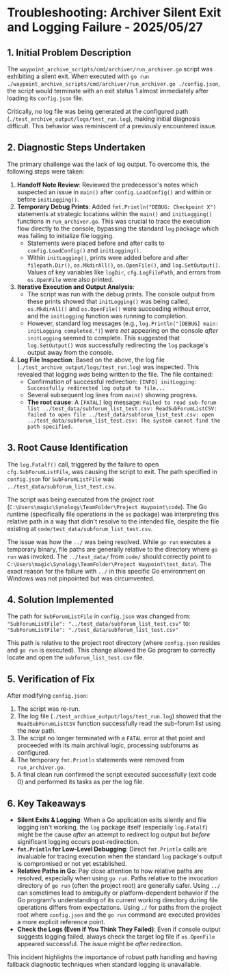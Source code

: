 # Troubleshooting: Archiver Silent Exit and Logging Failure - 2025/05/27

## 1. Initial Problem Description

The `waypoint_archive_scripts/cmd/archiver/run_archiver.go` script was exhibiting a silent exit. When executed with `go run ./waypoint_archive_scripts/cmd/archiver/run_archiver.go ./config.json`, the script would terminate with an exit status 1 almost immediately after loading its `config.json` file. 

Critically, no log file was being generated at the configured path (`./test_archive_output/logs/test_run.log`), making initial diagnosis difficult. This behavior was reminiscent of a previously encountered issue.

## 2. Diagnostic Steps Undertaken

The primary challenge was the lack of log output. To overcome this, the following steps were taken:

1.  **Handoff Note Review**: Reviewed the predecessor's notes which suspected an issue in `main()` after `config.LoadConfig()` and within or before `initLogging()`.
2.  **Temporary Debug Prints**: Added `fmt.Println("DEBUG: Checkpoint X")` statements at strategic locations within the `main()` and `initLogging()` functions in `run_archiver.go`. This was crucial to trace the execution flow directly to the console, bypassing the standard `log` package which was failing to initialize file logging.
    *   Statements were placed before and after calls to `config.LoadConfig()` and `initLogging()`.
    *   Within `initLogging()`, prints were added before and after `filepath.Dir()`, `os.MkdirAll()`, `os.OpenFile()`, and `log.SetOutput()`. Values of key variables like `logDir`, `cfg.LogFilePath`, and errors from `os.OpenFile` were also printed.
3.  **Iterative Execution and Output Analysis**:
    *   The script was run with the debug prints. The console output from these prints showed that `initLogging()` was being called, `os.MkdirAll()` and `os.OpenFile()` were succeeding without error, and the `initLogging` function was running to completion.
    *   However, standard log messages (e.g., `log.Println("[DEBUG] main: initLogging completed.")`) were *not* appearing on the console *after* `initLogging` seemed to complete. This suggested that `log.SetOutput()` *was* successfully redirecting the `log` package's output away from the console.
4.  **Log File Inspection**: Based on the above, the log file (`./test_archive_output/logs/test_run.log`) was inspected. This revealed that logging *was* being written to the file. The file contained:
    *   Confirmation of successful redirection: `[INFO] initLogging: Successfully redirected log output to file...`
    *   Several subsequent log lines from `main()` showing progress.
    *   **The root cause**: A `[FATAL]` log message: `Failed to read sub-forum list ../test_data/subforum_list_test.csv: ReadSubForumListCSV: failed to open file ../test_data/subforum_list_test.csv: open ../test_data/subforum_list_test.csv: The system cannot find the path specified.`

## 3. Root Cause Identification

The `log.Fatalf()` call, triggered by the failure to open `cfg.SubForumListFile`, was causing the script to exit. The path specified in `config.json` for `SubForumListFile` was `../test_data/subforum_list_test.csv`.

The script was being executed from the project root (`C:\Users\magic\Synology\TeamFolder\Project Waypoint\code`). The Go runtime (specifically file operations in the `os` package) was interpreting this relative path in a way that didn't resolve to the intended file, despite the file existing at `code/test_data/subforum_list_test.csv`.

The issue was how the `../` was being resolved. While `go run` executes a temporary binary, file paths are generally relative to the directory where `go run` was invoked. The `../test_data/` from `code/` should correctly point to `C:\Users\magic\Synology\TeamFolder\Project Waypoint\test_data\`. The exact reason for the failure with `../` in this specific Go environment on Windows was not pinpointed but was circumvented.

## 4. Solution Implemented

The path for `SubForumListFile` in `config.json` was changed from:
`"SubForumListFile": "../test_data/subforum_list_test.csv"`
to:
`"SubForumListFile": "./test_data/subforum_list_test.csv"`

This path is relative to the project root directory (where `config.json` resides and `go run` is executed). This change allowed the Go program to correctly locate and open the `subforum_list_test.csv` file.

## 5. Verification of Fix

After modifying `config.json`:
1.  The script was re-run.
2.  The log file (`./test_archive_output/logs/test_run.log`) showed that the `ReadSubForumListCSV` function successfully read the sub-forum list using the new path.
3.  The script no longer terminated with a `FATAL` error at that point and proceeded with its main archival logic, processing subforums as configured.
4.  The temporary `fmt.Println` statements were removed from `run_archiver.go`.
5.  A final clean run confirmed the script executed successfully (exit code 0) and performed its tasks as per the log file.

## 6. Key Takeaways

*   **Silent Exits & Logging**: When a Go application exits silently and file logging isn't working, the `log` package itself (especially `log.Fatalf`) might be the cause *after* an attempt to redirect log output but *before* significant logging occurs post-redirection.
*   **`fmt.Println` for Low-Level Debugging**: Direct `fmt.Println` calls are invaluable for tracing execution when the standard `log` package's output is compromised or not yet established.
*   **Relative Paths in Go**: Pay close attention to how relative paths are resolved, especially when using `go run`. Paths relative to the invocation directory of `go run` (often the project root) are generally safer. Using `../` can sometimes lead to ambiguity or platform-dependent behavior if the Go program's understanding of its current working directory during file operations differs from expectations. Using `./` for paths from the project root where `config.json` and the `go run` command are executed provides a more explicit reference point.
*   **Check the Logs (Even if You Think They Failed)**: Even if console output suggests logging failed, always check the target log file if `os.OpenFile` appeared successful. The issue might be *after* redirection.

This incident highlights the importance of robust path handling and having fallback diagnostic techniques when standard logging is unavailable. 